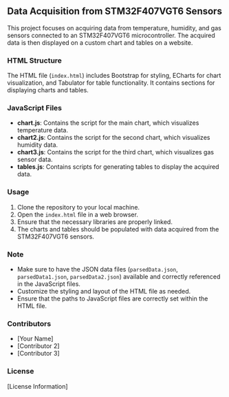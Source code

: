 ## Data Acquisition from STM32F407VGT6 Sensors

This project focuses on acquiring data from temperature, humidity, and gas sensors connected to an STM32F407VGT6 microcontroller. The acquired data is then displayed on a custom chart and tables on a website.

### HTML Structure

The HTML file (`index.html`) includes Bootstrap for styling, ECharts for chart visualization, and Tabulator for table functionality. It contains sections for displaying charts and tables.

### JavaScript Files

- **chart.js**: Contains the script for the main chart, which visualizes temperature data.
- **chart2.js**: Contains the script for the second chart, which visualizes humidity data.
- **chart3.js**: Contains the script for the third chart, which visualizes gas sensor data.
- **tables.js**: Contains scripts for generating tables to display the acquired data.

### Usage

1. Clone the repository to your local machine.
2. Open the `index.html` file in a web browser.
3. Ensure that the necessary libraries are properly linked.
4. The charts and tables should be populated with data acquired from the STM32F407VGT6 sensors.

### Note

- Make sure to have the JSON data files (`parsedData.json`, `parsedData1.json`, `parsedData2.json`) available and correctly referenced in the JavaScript files.
- Customize the styling and layout of the HTML file as needed.
- Ensure that the paths to JavaScript files are correctly set within the HTML file.

### Contributors

- [Your Name]
- [Contributor 2]
- [Contributor 3]

### License

[License Information]
